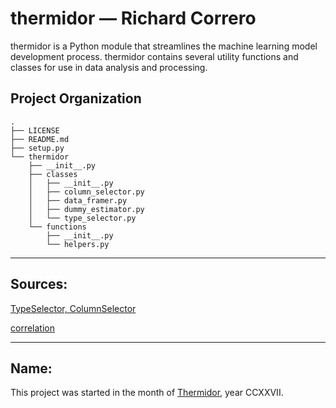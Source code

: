 thermidor &mdash; Richard Correro
==============================

thermidor is a Python module that streamlines the machine learning model development process. thermidor contains several utility functions and classes for use in data analysis and processing.

Project Organization
------------
```
.
├── LICENSE
├── README.md
├── setup.py
└── thermidor
    ├── __init__.py
    ├── classes
    │   ├── __init__.py
    │   ├── column_selector.py
    │   ├── data_framer.py
    │   ├── dummy_estimator.py
    │   └── type_selector.py
    └── functions
        ├── __init__.py
        └── helpers.py

```    

-------------
Sources:
-------------
[TypeSelector, ColumnSelector](https://ramhiser.com/post/2018-04-16-building-scikit-learn-pipeline-with-pandas-dataframe/)

[correlation](https://github.com/Erlemar/Erlemar.github.io/blob/master/Notebooks/House_Prices.ipynb)

----------
Name:
----------

This project was started in the month of [Thermidor](https://en.wikipedia.org/wiki/Thermidor), year CCXXVII.